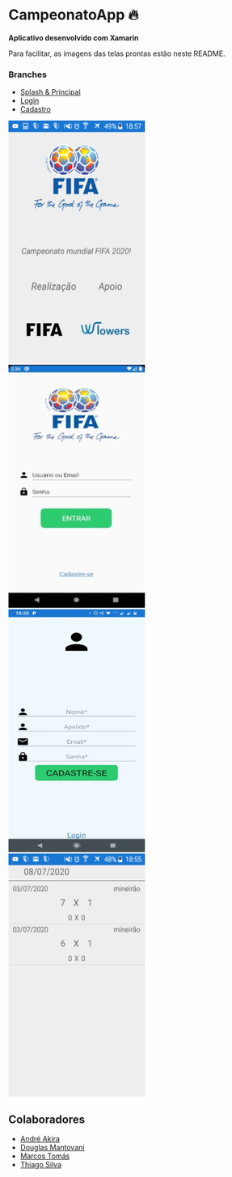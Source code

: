 # CampeonatoApp :fire:

**Aplicativo desenvolvido com Xamarin**

Para facilitar, as imagens das telas prontas estão neste README.

### Branches

- [Splash & Principal](https://github.com/marcostomas/CampeonatoApp/tree/Douglas-Principal-Splash "Nome da Pasta onde está o projeto: WTowerAndroid-Douglas")
- [Login](https://github.com/marcostomas/CampeonatoApp/tree/Login "Nome da pasta onde está o projeto: Campeonato_App")
- [Cadastro](https://github.com/marcostomas/CampeonatoApp/tree/Cadastro "Nome da Pasta onde está o projeto: Campeonato_App")

<img src="./telas/Splash.png" title="Splash" width="270" height="480">          <img src="./telas/Login.jpeg" title="Login" width="270" height="480">
<img src="./telas/Cadastro.jpg" title="Cadastro" width="270" height="480">      <img src="./telas/Principal.png" title="Principal. As imagens da tela principal não foram totalmente carregadas" width="270" height="480">

## Colaboradores

- [André Akira](https://github.com/DevAndreAkira "André Akira")
- [Douglas Mantovani](https://github.com/Douglasmantovani "Douglas Mantovani")
- [Marcos Tomás](https://github.com/marcostomas "Marcos Tomás")
- [Thiago Silva](https://github.com/Thihenriquesilva "Thiago Silva")

